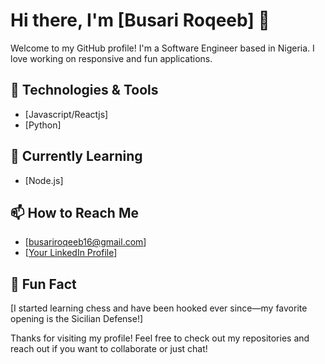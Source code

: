 # Hi there, I'm [Busari Roqeeb] 👋

Welcome to my GitHub profile! I'm a Software Engineer based in Nigeria. I love working on responsive and fun applications.

## 🔧 Technologies & Tools
- [Javascript/Reactjs]
- [Python]


## 🌱 Currently Learning
- [Node.js]

## 📫 How to Reach Me
- [busariroqeeb16@gmail.com]
- [[Your LinkedIn Profile](https://www.linkedin.com/in/busariroqeeb)]

## 🎉 Fun Fact
[I started learning chess and have been hooked ever since—my favorite opening is the Sicilian Defense!]

Thanks for visiting my profile! Feel free to check out my repositories and reach out if you want to collaborate or just chat!

